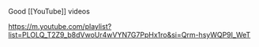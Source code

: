 Good [[YouTube]] videos

https://m.youtube.com/playlist?list=PLOLQ_T2Z9_b8dVwoUr4wVYN7G7PpHx1ro&si=Qrm-hsyWQP9I_WeT

